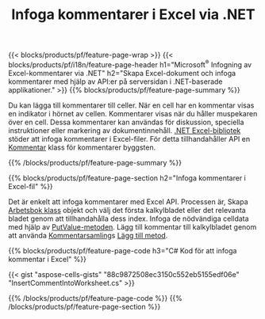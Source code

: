 ﻿---
title: Infoga kommentarer i Excel via .NET
url: /sv/net/comment/
description: C# källkoder för att infoga kommentarer i Microsoft Excel-filer med hjälp av .NET bibliotek. 
---
{{< blocks/products/pf/feature-page-wrap >}}
{{< blocks/products/pf/i18n/feature-page-header h1="Microsoft<sup>&reg;</sup> Infogning av Excel-kommentarer via .NET" h2="Skapa Excel-dokument och infoga kommentarer med hjälp av API:er på serversidan i .NET-baserade applikationer." >}}
{{% blocks/products/pf/feature-page-summary %}}

Du kan lägga till kommentarer till celler. När en cell har en kommentar visas en indikator i hörnet av cellen. Kommentarer visas när du håller muspekaren över en cell. Dessa kommentarer kan användas för diskussion, speciella instruktioner eller markering av dokumentinnehåll. [.NET Excel-bibliotek](/cells/net/) stöder att infoga kommentarer i Excel-filer. För detta tillhandahåller API en [Kommentar](https://apireference.aspose.com/cells/net/aspose.cells/comment) klass för kommentarer byggsten.

{{% /blocks/products/pf/feature-page-summary %}}

{{% blocks/products/pf/feature-page-section h2="Infoga kommentarer i Excel-fil" %}}

Det är enkelt att infoga kommentarer med Excel API. Processen är, Skapa [Arbetsbok klass](https://apireference.aspose.com/cells/net/aspose.cells/workbook) objekt och välj det första kalkylbladet eller det relevanta bladet genom att tillhandahålla dess index. Infoga de nödvändiga celldata med hjälp av [PutValue-metoden](https://apireference.aspose.com/cells/net/aspose.cells/cell/methods/putvalue/index). Lägg till kommentar till kalkylbladet genom att använda [Kommentarsamling](https://apireference.aspose.com/cells/net/aspose.cells/commentcollection)s [Lägg till metod](https://apireference.aspose.com/cells/net/aspose.cells.commentcollection/add/methods/1).

{{% blocks/products/pf/feature-page-code h3="C# Kod för att infoga kommentar i Excel" %}}

{{< gist "aspose-cells-gists" "88c9872508ec3150c552eb5155edf06e" "InsertCommentIntoWorksheet.cs" >}}

{{% /blocks/products/pf/feature-page-code %}}
{{% /blocks/products/pf/feature-page-section %}}
